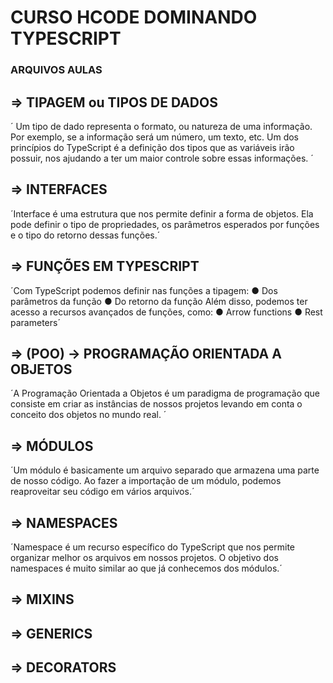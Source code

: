 # CURSO HCODE DOMINANDO TYPESCRIPT

### ARQUIVOS AULAS

## => TIPAGEM ou TIPOS DE DADOS
´ Um tipo de dado representa o formato, ou natureza de uma
informação. Por exemplo, se a informação será um número,
um texto, etc.
Um dos princípios do TypeScript é a definição dos tipos que
as variáveis irão possuir, nos ajudando a ter um maior controle
sobre essas informações. ´
## => INTERFACES
´Interface é uma estrutura que nos permite definir a forma de
objetos.
Ela pode definir o tipo de propriedades, os parâmetros
esperados por funções e o tipo do retorno dessas
funções.´

## => FUNÇÕES EM TYPESCRIPT
´Com TypeScript podemos definir nas funções a tipagem:
● Dos parâmetros da função
● Do retorno da função
Além disso, podemos ter acesso a recursos avançados de
funções, como:
● Arrow functions
● Rest parameters´
## => (POO) -> PROGRAMAÇÃO ORIENTADA A OBJETOS
´A Programação Orientada a Objetos é um paradigma de
programação que consiste em criar as instâncias de nossos
projetos levando em conta o conceito dos objetos no mundo
real. ´
## => MÓDULOS
´Um módulo é basicamente um arquivo separado que
armazena uma parte de nosso código.
Ao fazer a importação de um módulo, podemos reaproveitar
seu código em vários arquivos.´
## => NAMESPACES
´Namespace é um recurso específico do TypeScript que nos
permite organizar melhor os arquivos em nossos projetos.
O objetivo dos namespaces é muito similar ao que já
conhecemos dos módulos.´
## => MIXINS
## => GENERICS
## => DECORATORS